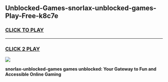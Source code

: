
## Unblocked-Games-snorlax-unblocked-games-Play-Free-k8c7e
<h3>
<a href="https://premium76.site?title=snorlax-unblocked-games&ref=20A">CLICK TO PLAY</a></h3>
<hr>

<h3>
<a href="https://premium76.site?title=snorlax-unblocked-games&ref=20A">CLICK 2 PLAY</a>
  
</h3>

<a href="https://premium76.site?title=snorlax-unblocked-games&ref=20A"><img src="https://clearcache.store/games.png"></a>


**snorlax-unblocked-games games unblocked: Your Gateway to Fun and Accessible Online Gaming**

